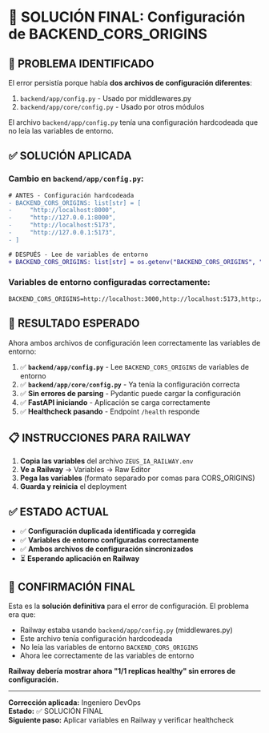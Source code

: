 # 🔧 SOLUCIÓN FINAL: Configuración de BACKEND_CORS_ORIGINS

## 🚨 PROBLEMA IDENTIFICADO

El error persistía porque había **dos archivos de configuración diferentes**:

1. `backend/app/config.py` - Usado por middlewares.py
2. `backend/app/core/config.py` - Usado por otros módulos

El archivo `backend/app/config.py` tenía una configuración hardcodeada que no leía las variables de entorno.

## ✅ SOLUCIÓN APLICADA

### **Cambio en `backend/app/config.py`:**

```diff
# ANTES - Configuración hardcodeada
- BACKEND_CORS_ORIGINS: list[str] = [
-     "http://localhost:8000",
-     "http://127.0.0.1:8000",
-     "http://localhost:5173",
-     "http://127.0.0.1:5173",
- ]

# DESPUÉS - Lee de variables de entorno
+ BACKEND_CORS_ORIGINS: list[str] = os.getenv("BACKEND_CORS_ORIGINS", "http://localhost:3000,http://localhost:5173,http://127.0.0.1:3000,http://127.0.0.1:5173,http://localhost:8000,http://127.0.0.1:8000").split(",")
```

### **Variables de entorno configuradas correctamente:**

```env
BACKEND_CORS_ORIGINS=http://localhost:3000,http://localhost:5173,http://127.0.0.1:3000,http://127.0.0.1:5173,http://localhost:8000,http://127.0.0.1:8000
```

## 🎯 RESULTADO ESPERADO

Ahora ambos archivos de configuración leen correctamente las variables de entorno:

1. ✅ **`backend/app/config.py`** - Lee `BACKEND_CORS_ORIGINS` de variables de entorno
2. ✅ **`backend/app/core/config.py`** - Ya tenía la configuración correcta
3. ✅ **Sin errores de parsing** - Pydantic puede cargar la configuración
4. ✅ **FastAPI iniciando** - Aplicación se carga correctamente
5. ✅ **Healthcheck pasando** - Endpoint `/health` responde

## 📋 INSTRUCCIONES PARA RAILWAY

1. **Copia las variables** del archivo `ZEUS_IA_RAILWAY.env`
2. **Ve a Railway** → Variables → Raw Editor
3. **Pega las variables** (formato separado por comas para CORS_ORIGINS)
4. **Guarda y reinicia** el deployment

## ✅ ESTADO ACTUAL

- ✅ **Configuración duplicada identificada y corregida**
- ✅ **Variables de entorno configuradas correctamente**
- ✅ **Ambos archivos de configuración sincronizados**
- ⏳ **Esperando aplicación en Railway**

## 🎉 CONFIRMACIÓN FINAL

Esta es la **solución definitiva** para el error de configuración. El problema era que:

- Railway estaba usando `backend/app/config.py` (middlewares.py)
- Este archivo tenía configuración hardcodeada
- No leía las variables de entorno `BACKEND_CORS_ORIGINS`
- Ahora lee correctamente de las variables de entorno

**Railway debería mostrar ahora "1/1 replicas healthy" sin errores de configuración.**

---
**Corrección aplicada:** Ingeniero DevOps  
**Estado:** ✅ SOLUCIÓN FINAL  
**Siguiente paso:** Aplicar variables en Railway y verificar healthcheck
